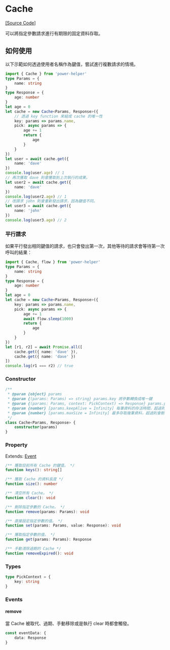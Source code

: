 # Cache

[[Source Code]](https://github.com/KHC-ZhiHao/PowerHelper/blob/master/lib/modules/cache.ts)

可以將指定參數請求進行有期限的固定資料存取。

## 如何使用

以下示範如何透過使用者名稱作為鍵值，嘗試進行複數請求的情境。

```ts
import { Cache } from 'power-helper'
type Params = {
    name: string
}
type Response = {
    age: number
}
let age = 0
let cache = new Cache<Params, Response>({
    // 透過 key function 來組成 cache 的唯一性
    key: params => params.name,
    pick: async params => {
        age += 1
        return {
            age
        }
    }
})
let user = await cache.get({
    name: 'dave'
})
console.log(user.age) // 1
// 再次獲取 dave 則會獲取到上次執行的成果。
let user2 = await cache.get({
    name: 'dave'
})
console.log(user2.age) // 1
// 改請求 john 則會重新發出請求，因為鍵值不同。
let user3 = await cache.get({
    name: 'john'
})
console.log(user3.age) // 2
```

### 平行請求

如果平行發出相同鍵值的請求，也只會發出第一次，其他等待的請求會等待第一次呼叫的結果：

```ts
import { Cache, flow } from 'power-helper'
type Params = {
    name: string
}
type Response = {
    age: number
}
let age = 0
let cache = new Cache<Params, Response>({
    key: params => params.name,
    pick: async params => {
        age += 1
        await flow.sleep(1000)
        return {
            age
        }
    }
})
let [r1, r2] = await Promise.all([
    cache.get({ name: 'dave' }),
    cache.get({ name: 'dave' })
])
console.log(r1 === r2) // true
```

### Constructor

```ts
/**
 * @param {object} params
 * @param {(params: Params) => string} params.key 將參數轉換成唯一鍵
 * @param {(params: Params, context: PickContext) => Response} params.pick 如果鍵值不存在則如何獲取資料
 * @param {number} [params.keepAlive = Infinity] 每筆資料的存活時間，超過則重取，單位:毫秒
 * @param {number} [params.maxSize = Infinity] 最多存取幾筆資料，超過則會刪除最舊的資料
 */
class Cache<Params, Response> {
    constructor(params)
}
```

### Property

Extends: [Event](./event.md)

```ts
/** 獲取目前所有 Cache 的鍵值。 */
function keys(): string[]

/** 獲取 Cache 的資料長度 */
function size(): number

/** 清空所有 Cache。 */
function clear(): void

/** 刪除指定參數的 Cache。 */
function remove(params: Params): void

/** 直接設定指定參數的值。 */
function set(params: Params, value: Response): void

/** 獲取指定參數的值。 */
function get(params: Params): Response

/** 手動清除過期的 Cache */
function removeExpired(): void
```

### Types

```ts
type PickContext = {
    key: string
}
```

### Events

#### remove

當 Cache 被取代、過期、手動移除或是執行 clear 時都會觸發。

```ts
const eventData: {
    data: Response
}
```
